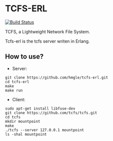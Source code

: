 # TCFS-ERL

[![Build Status](https://travis-ci.org/hmgle/tcfs-erl.png?branch=master)](https://travis-ci.org/hmgle/tcfs-erl)

TCFS, a Lightweight Network File System.

Tcfs-erl is the tcfs server writen in Erlang.

## How to use?

- Server:

```
git clone https://github.com/hmgle/tcfs-erl.git
cd tcfs-erl
make
make run
```

- Client:

```
sudo apt-get install libfuse-dev
git clone https://github.com/tcfs/tcfs.git
cd tcfs
mkdir mountpoint
make
./tcfs --server 127.0.0.1 mountpoint
ls -shal mountpoint
```
